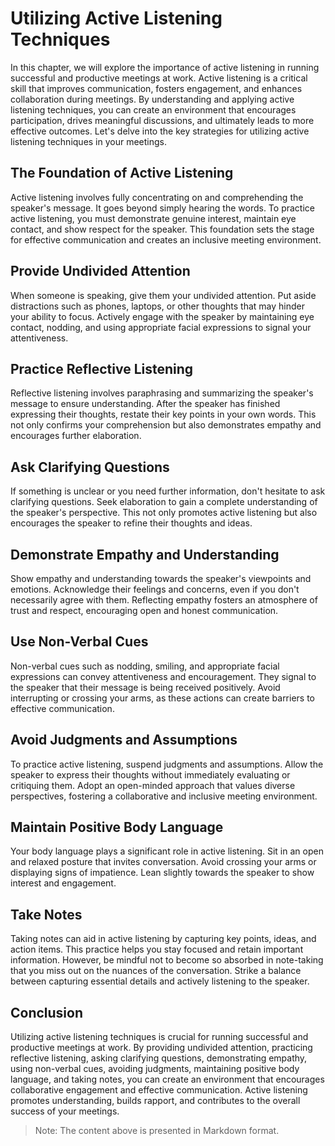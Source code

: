 Utilizing Active Listening Techniques
================================================

In this chapter, we will explore the importance of active listening in running successful and productive meetings at work. Active listening is a critical skill that improves communication, fosters engagement, and enhances collaboration during meetings. By understanding and applying active listening techniques, you can create an environment that encourages participation, drives meaningful discussions, and ultimately leads to more effective outcomes. Let's delve into the key strategies for utilizing active listening techniques in your meetings.

The Foundation of Active Listening
----------------------------------

Active listening involves fully concentrating on and comprehending the speaker's message. It goes beyond simply hearing the words. To practice active listening, you must demonstrate genuine interest, maintain eye contact, and show respect for the speaker. This foundation sets the stage for effective communication and creates an inclusive meeting environment.

Provide Undivided Attention
---------------------------

When someone is speaking, give them your undivided attention. Put aside distractions such as phones, laptops, or other thoughts that may hinder your ability to focus. Actively engage with the speaker by maintaining eye contact, nodding, and using appropriate facial expressions to signal your attentiveness.

Practice Reflective Listening
-----------------------------

Reflective listening involves paraphrasing and summarizing the speaker's message to ensure understanding. After the speaker has finished expressing their thoughts, restate their key points in your own words. This not only confirms your comprehension but also demonstrates empathy and encourages further elaboration.

Ask Clarifying Questions
------------------------

If something is unclear or you need further information, don't hesitate to ask clarifying questions. Seek elaboration to gain a complete understanding of the speaker's perspective. This not only promotes active listening but also encourages the speaker to refine their thoughts and ideas.

Demonstrate Empathy and Understanding
-------------------------------------

Show empathy and understanding towards the speaker's viewpoints and emotions. Acknowledge their feelings and concerns, even if you don't necessarily agree with them. Reflecting empathy fosters an atmosphere of trust and respect, encouraging open and honest communication.

Use Non-Verbal Cues
-------------------

Non-verbal cues such as nodding, smiling, and appropriate facial expressions can convey attentiveness and encouragement. They signal to the speaker that their message is being received positively. Avoid interrupting or crossing your arms, as these actions can create barriers to effective communication.

Avoid Judgments and Assumptions
-------------------------------

To practice active listening, suspend judgments and assumptions. Allow the speaker to express their thoughts without immediately evaluating or critiquing them. Adopt an open-minded approach that values diverse perspectives, fostering a collaborative and inclusive meeting environment.

Maintain Positive Body Language
-------------------------------

Your body language plays a significant role in active listening. Sit in an open and relaxed posture that invites conversation. Avoid crossing your arms or displaying signs of impatience. Lean slightly towards the speaker to show interest and engagement.

Take Notes
----------

Taking notes can aid in active listening by capturing key points, ideas, and action items. This practice helps you stay focused and retain important information. However, be mindful not to become so absorbed in note-taking that you miss out on the nuances of the conversation. Strike a balance between capturing essential details and actively listening to the speaker.

Conclusion
----------

Utilizing active listening techniques is crucial for running successful and productive meetings at work. By providing undivided attention, practicing reflective listening, asking clarifying questions, demonstrating empathy, using non-verbal cues, avoiding judgments, maintaining positive body language, and taking notes, you can create an environment that encourages collaborative engagement and effective communication. Active listening promotes understanding, builds rapport, and contributes to the overall success of your meetings.
> Note: The content above is presented in Markdown format.
